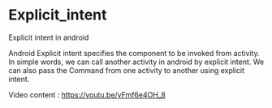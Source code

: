 # Explicit_intent
Explicit intent in android

Android Explicit intent specifies the component to be invoked from activity.
In simple words, we can call another activity in android by explicit intent.
We can also pass the Command from one activity to another using explicit intent.

Video content : https://youtu.be/yFmf6e4OH_8
